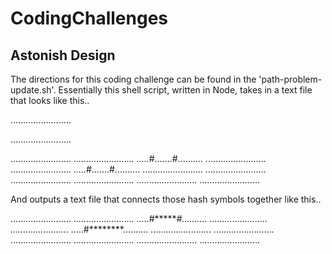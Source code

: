 # CodingChallenges

## Astonish Design
The directions for this coding challenge can be found in the 'path-problem-update.sh'.
Essentially this shell script, written in Node, takes in a text file that looks like this..

........................

........................

........................
........................
.....#.......#..........
........................
........................
.....#.......#..........
........................
........................
........................
........................
........................
........................


And outputs a text file that connects those hash symbols together like this..

........................
........................
.....#*******#..........
.............*..........
.............*..........
.....#********..........
........................
........................
........................
........................
........................
........................
